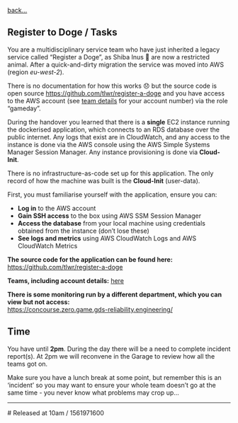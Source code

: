 [back...](/docs/register-to-doge)  

## Register to Doge / Tasks

You are a multidisciplinary service team who have just inherited a legacy service called “Register a Doge”, as Shiba Inus 🐶 are now a restricted animal. After a quick-and-dirty migration the service was moved into AWS (region _eu-west-2_).

There is no documentation for how this works 😞 but the source code is open source <https://github.com/tlwr/register-a-doge> and you have access to the AWS account (see [team details](register-to-doge-teams) for your account number) via the role “gameday”.

During the handover you learned that there is a **single** EC2 instance running the dockerised application, which connects to an RDS database over the public internet. Any logs that exist are in CloudWatch, and any access to the instance is done via the AWS console using the AWS Simple Systems Manager Session Manager. Any instance provisioning is done via **Cloud-Init**.

There is no infrastructure-as-code set up for this application. The only record of how the machine was built is the **Cloud-Init** (user-data).

First, you must familiarise yourself with the application, ensure you can:

- **Log in** to the AWS account
- **Gain SSH access** to the box using AWS SSM Session Manager
- **Access the database** from your local machine using credentials obtained from the instance (don’t lose these)
- **See logs and metrics** using AWS CloudWatch Logs and AWS CloudWatch Metrics

**The source code for the application can be found here:**  
<https://github.com/tlwr/register-a-doge>

**Teams, including account details:** [here](register-to-doge-teams)

**There is some monitoring run by a different department, which you can view but not access:**  
<https://concourse.zero.game.gds-reliability.engineering/>

## Time
You have until **2pm**. During the day there will be a need to complete incident report(s). At 2pm we will reconvene in the Garage to review how all the teams got on.

Make sure you have a lunch break at some point, but remember this is an ‘incident’ so you may want to ensure your whole team doesn’t go at the same time - you never know what problems may crop up...


---
\# Released at 10am / 1561971600

